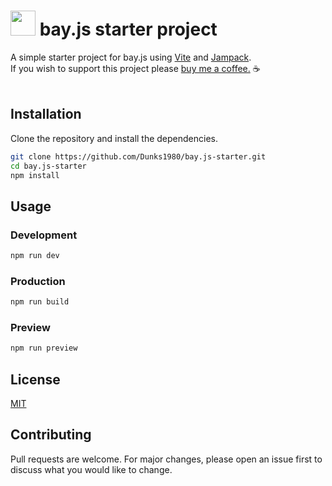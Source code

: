 # <img src="https://cdn.jsdelivr.net/npm/@dunks1980/bay.js/favicon.svg?v=1" width="40"> bay.js starter project

A simple starter project for bay.js using [Vite](https://vitejs.dev/) and [Jampack](https://jampack.divriots.com/).<br />
If you wish to support this project please [buy me a coffee.](https://www.buymeacoffee.com/dunks1980) ☕
<br />
<br />

## Installation

Clone the repository and install the dependencies.

```bash
git clone https://github.com/Dunks1980/bay.js-starter.git
cd bay.js-starter
npm install
```

## Usage

### Development

```bash
npm run dev
```

### Production

```bash
npm run build
```

### Preview

```bash
npm run preview
```

## License

[MIT](https://github.com/Dunks1980/bay.js-starter/blob/main/LICENSE)

## Contributing

Pull requests are welcome. For major changes, please open an issue first to discuss what you would like to change.
